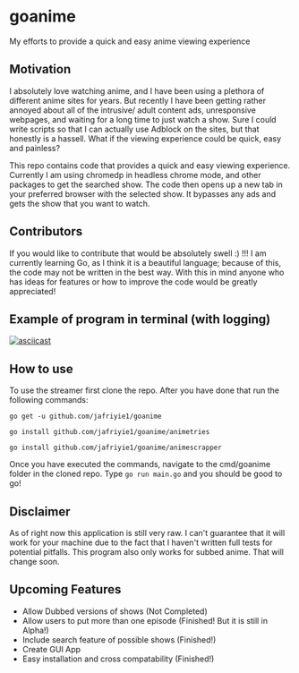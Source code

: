 # goanime
My efforts to provide a quick and easy anime viewing experience 

## Motivation
I absolutely love watching anime, and I have been using a plethora of different anime sites for years. But recently 
I have been getting rather annoyed about all of the intrusive/ adult content ads, unresponsive webpages, and waiting 
for a long time to just watch a show. Sure I could write scripts so that I can actually use 
Adblock on the sites, but that honestly is a hassell. What if the viewing experience could be quick, easy and painless?

This repo contains code that provides a quick and easy viewing experience. 
Currently I am using chromedp in headless chrome mode, and other packages to get the searched show. 
The code then opens up a new tab in your preferred browser with the selected show. It bypasses any ads 
and gets the show that you want to watch. 

## Contributors 
If you would like to contribute that would be absolutely swell :) !!! I am currently learning Go, as 
I think it is a beautiful language; because of this, the code may not be written in the best way. With this in mind
anyone who has ideas for features or how to improve the code would be greatly appreciated!

## Example of program in terminal (with logging) 
[![asciicast](https://asciinema.org/a/KttZeSMSQ2musQVoPh2lr8MDI.png)](https://asciinema.org/a/KttZeSMSQ2musQVoPh2lr8MDI)

## How to use 
To use the streamer first clone the repo. After you have done that run the following commands:

`go get -u github.com/jafriyie1/goanime`

 `go install github.com/jafriyie1/goanime/animetries`
 
 `go install github.com/jafriyie1/goanime/animescrapper`

 Once you have executed the commands, navigate to the cmd/goanime folder in the cloned repo. 
 Type `go run main.go` and you should be good to go!

## Disclaimer 

As of right now this application is still very raw. I can't guarantee that it will work for your machine due to the fact that I haven't written full tests for potential pitfalls. This program also only works for subbed anime. That will change soon.

## Upcoming Features
- Allow Dubbed versions of shows (Not Completed)
- Allow users to put more than one episode (Finished! But it is still in Alpha!)
- Include search feature of possible shows (Finished!)
- Create GUI App
- Easy installation and cross compatability (Finished!)
